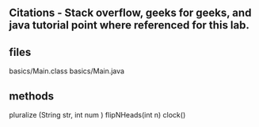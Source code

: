 ## Citations - Stack overflow, geeks for geeks, and java tutorial point where referenced for this lab.

## files 
basics/Main.class
basics/Main.java

## methods
pluralize (String str, int num )
flipNHeads(int n)
clock()


